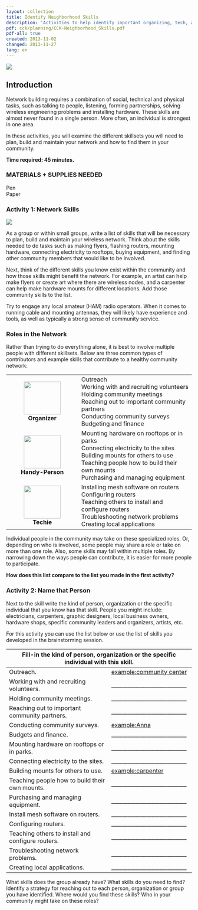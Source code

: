 ```yaml
---
layout: collection
title: Identify Neighborhood Skills
description: 'Activities to help identify important organizing, tech, and handy-person skills for your wireless project.'
pdf: cck/planning/CCK-Neighborhood_Skills.pdf
pdf-all: true
created: 2013-11-02
changed: 2013-11-27
lang: en
---
```


<p><img src="{{site.baseurl}}/files/cck/identify-neighborhood-skills-title.png" style="max-width:510px;" /></p>

<section id="introduction">
<h2>Introduction</h2>

<p>Network building requires a combination of social, technical and physical tasks, such as talking to people, listening, forming partnerships, solving wireless engineering problems and installing hardware. These skills are almost never found in a single person. More often, an individual is strongest in one area.</p>

<p>In these activities, you will examine the different skillsets you will need to plan, build and maintain your network and how to find them in your community.</p>

<p><strong>Time required: 45 minutes.</strong></p>
</section>

<section id="materials-and-supplies-needed">
<h3>MATERIALS + SUPPLIES NEEDED</h3>

<p>Pen<br />
Paper</p>
</section>

<section id="activity">
<h3>Activity 1: Network Skills</h3>

<p><img src="{{site.baseurl}}/files/cck/identify-neighborhood-skills-listskills.png" style="max-width:510px;" /></p>

<p>As a group or within small groups, write a list of skills that will be necessary to plan, build and maintain your wireless network. Think about the skills needed to do tasks such as making flyers, flashing routers, mounting hardware, connecting electricity to rooftops, buying equipment, and finding other community members that would like to be involved.</p>

<p>Next, think of the different skills you know exist within the community and how those skills might benefit the network. For example, an artist can help make flyers or create art where there are wireless nodes, and a carpenter can help make hardware mounts for different locations. Add those community skills to the list.</p>
<p class="tip"> Try to engage any local amateur (HAM) radio operators. When it comes to running cable and mounting antennas, they will likely have experience and tools, as well as typically a strong sense of community service.</p>
</section>

<section id="lesson">
<h3>Roles in the Network</h3>

<p>Rather than trying to do everything alone, it is best to involve multiple people with different skillsets. Below are three common types of contributors and example skills that contribute to a healthy community network:</p>

<table>
	<tbody>
		<tr>
			<td align="center" valign="middle" width="180px;"><img src="{{site.baseurl}}/files/cck/organizer.png?itok=Vm1gcwxT" style="width: 100px; height: 89px;" typeof="foaf:Image" /><br />
			<strong>Organizer</strong></td>
			<td valign="middle">Outreach<br />
			Working with and recruiting volunteers<br />
			Holding community meetings<br />
			Reaching out to important community partners<br />
			Conducting community surveys<br />
			Budgeting and finance</td>
		</tr>
		<tr>
			<td align="center" valign="middle"><img src="{{site.baseurl}}/files/cck/handyperson.png?itok=7buWNbL7" style="width: 100px; height: 89px;" typeof="foaf:Image" /><br />
			<strong>Handy-Person</strong></td>
			<td valign="middle">Mounting hardware on rooftops or in parks<br />
			Connecting electricity to the sites<br />
			Building mounts for others to use<br />
			Teaching people how to build their own mounts<br />
			Purchasing and managing equipment</td>
		</tr>
		<tr>
			<td align="center"><img src="{{site.baseurl}}/files/cck/techie.png?itok=3KVrQi1O" style="width: 100px; height: 89px;" typeof="foaf:Image" /><br />
			<strong>Techie</strong></td>
			<td valign="middle">Installing mesh software on routers<br />
			Configuring routers<br />
			Teaching others to install and configure routers<br />
			Troubleshooting network problems<br />
			Creating local applications</td>
		</tr>
	</tbody>
</table>

<p>Individual people in the community may take on these specialized roles. Or, depending on who is involved, some people may share a role or take on more than one role. Also, some skills may fall within multiple roles. By narrowing down the ways people can contribute, it is easier for more people to participate.</p>

<p><strong>How does this list compare to the list you made in the first activity?</strong></p>
</section>

<section id="activity">
<h3>Activity 2: Name that Person</h3>

<p>Next to the skill write the kind of person, organization or the specific individual that you know has that skill. People you might include: electricians, carpenters, graphic designers, local business owners, hardware shops, specific community leaders and organizers, artists, etc.</p>

<p>For this activity you can use the list below or use the list of skills you developed in the brainstorming session.</p>

<table width="100%">
	<thead>
		<tr>
			<th class="rteleft" colspan="2">Fill-in the kind of person, organization or the specific individual with this skill.</th>
		</tr>
	</thead>
	<tbody>
		<tr>
			<td nowrap="nowrap">Outreach.</td>
			<td nowrap="nowrap" style="text-decoration:underline;">example:community center</td>
		</tr>
		<tr>
			<td>Working with and recruiting volunteers.</td>
			<td>____________________________</td>
		</tr>
		<tr>
			<td>Holding community meetings.</td>
			<td>____________________________</td>
		</tr>
		<tr>
			<td>Reaching out to important community partners.</td>
			<td>____________________________</td>
		</tr>
		<tr>
			<td>Conducting community surveys.</td>
			<td><u>example:Anna</u></td>
		</tr>
		<tr>
			<td>Budgets and finance.</td>
			<td>____________________________</td>
		</tr>
		<tr>
			<td>Mounting hardware on rooftops or in parks.</td>
			<td>____________________________</td>
		</tr>
		<tr>
			<td>Connecting electricity to the sites.</td>
			<td>____________________________</td>
		</tr>
		<tr>
			<td>Building mounts for others to use.</td>
			<td style="text-decoration:underline;">example:carpenter</td>
		</tr>
		<tr>
			<td>Teaching people how to build their own mounts.</td>
			<td>____________________________</td>
		</tr>
		<tr>
			<td>Purchasing and managing equipment.</td>
			<td>____________________________</td>
		</tr>
		<tr>
			<td>Install mesh software on routers.</td>
			<td>____________________________</td>
		</tr>
		<tr>
			<td>Configuring routers.</td>
			<td>____________________________</td>
		</tr>
		<tr>
			<td>Teaching others to install and configure routers.</td>
			<td>____________________________</td>
		</tr>
		<tr>
			<td>Troubleshooting network problems.</td>
			<td>____________________________</td>
		</tr>
		<tr>
			<td>Creating local applications.</td>
			<td>____________________________</td>
		</tr>
	</tbody>
</table>

<p>What skills does the group already have? What skills do you need to find? Identify a strategy for reaching out to each person, organization or group you have identified. Where would you find these skills? Who in your community might take on these roles?</p>
</section>
<!--
<section id="section-definitions">
<h3>Definitions</h3>
</section>

<section class="related-information" id="section-related-information">
<h3>Related Information</h3>
</section>
--> 
